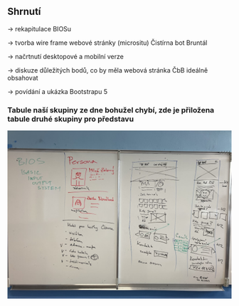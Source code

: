 ## Shrnutí
-> rekapitulace BIOSu

-> tvorba wire frame webové stránky (micrositu) Čistírna bot Bruntál

-> načrtnutí desktopové a mobilní verze

-> diskuze důležitých bodů, co by měla webová stránka ČbB ideálně obsahovat

-> povídání a ukázka Bootstrapu 5

###  Tabule naší skupiny ze dne bohužel chybí, zde je přiložena tabule druhé skupiny pro představu

![Tabule z hodiny dne 15.12.](tabule.jpg)
